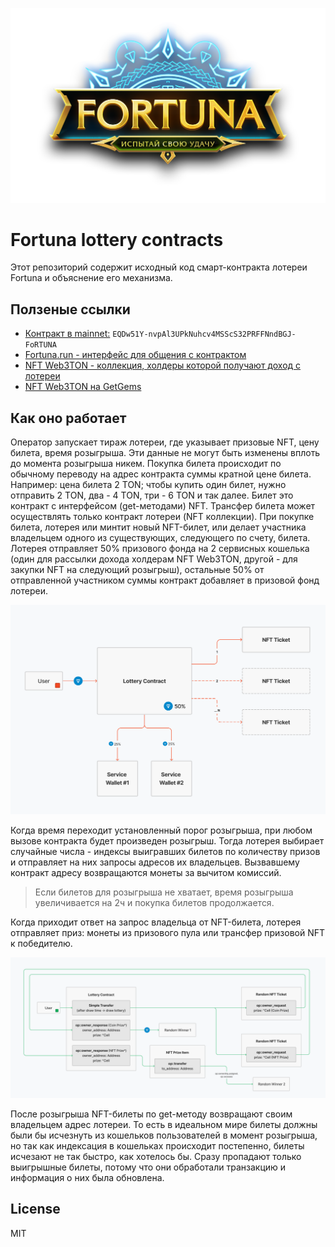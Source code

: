 ![](assets/fortuna_logo.png)

# Fortuna lottery contracts

Этот репозиторий содержит исходный код смарт-контракта лотереи Fortuna
и объяснение его механизма.


## Ползеные ссылки
- [Контракт в mainnet:](https://tonscan.org/address/EQDw51Y-nvpAl3UPkNuhcv4MSScS32PRFFNndBGJ-FoRTUNA) `EQDw51Y-nvpAl3UPkNuhcv4MSScS32PRFFNndBGJ-FoRTUNA`
- [Fortuna.run - интерфейс для общения с контрактом](https://fortuna.run)
- [NFT Web3TON - коллекция, холдеры которой получают доход с лотереи](https://web3ton.pro)
- [NFT Web3TON на GetGems](https://getgems.io/collection/EQCdVlYKvCuUaVIWjwlGtQgWvDa8DsbCNEM6hHevSW__-07R)


## Как оно работает

Оператор запускает тираж лотереи, где указывает призовые NFT, цену билета,
время розыгрыша. Эти данные не могут быть изменены вплоть до момента
розыгрыша никем. Покупка билета происходит по обычному переводу на адрес
контракта суммы кратной цене билета. Например: цена билета 2 TON; чтобы
купить один билет, нужно отправить 2 TON, два - 4 TON, три - 6 TON и так
далее. Билет это контракт с интерфейсом (get-методами) NFT. Трансфер
билета может осуществлять только контракт лотереи (NFT коллекции). При
покупке билета, лотерея или минтит новый NFT-билет, или делает участника
владельцем одного из существующих, следующего по счету, билета. Лотерея
отправляет 50% призового фонда на 2 сервисных кошелька (один для рассылки
дохода холдерам NFT Web3TON, другой - для закупки NFT на следующий
розыгрыш), остальные 50% от отправленной участником суммы контракт
добавляет в призовой фонд лотереи.

![](assets/fortuna_buy.png)

Когда время переходит установленный порог розыгрыша, при любом вызове
контракта будет произведен розыгрыш. Тогда лотерея выбирает случайные
числа - индексы выигравших билетов по количеству призов и отправляет на
них запросы адресов их владельцев. Вызвавшему контракт адресу возвращаются
монеты за вычитом комиссий.

> Если билетов для розыгрыша не хватает, время розыгрыша увеличивается на
> 2ч и покупка билетов продолжается.

Когда приходит ответ на запрос владельца от NFT-билета, лотерея отправляет
приз: монеты из призового пула или трансфер призовой NFT к победителю. 

![](assets/fortuna_draw_scheme.png)

После розыгрыша NFT-билеты по get-методу возвращают своим владельцем адрес
лотереи. То есть в идеальном мире билеты должны были бы исчезнуть из
кошельков пользователей в момент розыгрыша, но так как индексация
в кошельках происходит постепенно, билеты исчезают не так быстро, как
хотелось бы. Сразу пропадают только выигрышные билеты, потому что они
обработали транзакцию и информация о них была обновлена.


## License

MIT
